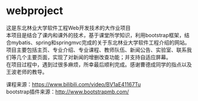 # webproject
这是东北林业大学软件工程Web开发技术的大作业项目  
本项目是结合了课内和课外的技术，基于课堂所学知识，利用bootstrap框架，结合mybatis、spring和springmvc完成的关于东北林业大学软件工程介绍的网站。  
项目主要包括主页、专业介绍、专业课程、教师队伍、新闻公告、实验室、联系我们等几个主要页面，实现了对新闻的增删改查功能；并支持自适应屏幕。  
在项目过程中，遇到过很多麻烦，所幸最后顺利完成。感谢曹德成同学的指点以及王波老师的教导。  
  
课程来源：https://www.bilibili.com/video/BV1aE41167Tu  
bootstrap插件来源：http://www.bootstrapmb.com/  
